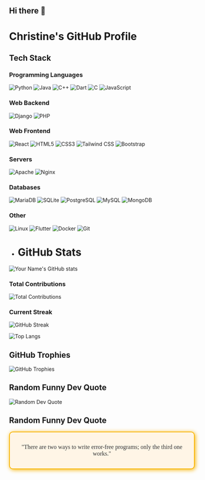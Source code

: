## Hi there 👋
# Christine's GitHub Profile

## Tech Stack

### Programming Languages
![Python](https://img.shields.io/badge/Python-3776AB?style=for-the-badge&logo=python&logoColor=white)
![Java](https://img.shields.io/badge/Java-ED8B00?style=for-the-badge&logo=java&logoColor=white)
![C++](https://img.shields.io/badge/C++-00599C?style=for-the-badge&logo=cplusplus&logoColor=white)
![Dart](https://img.shields.io/badge/Dart-0175C2?style=for-the-badge&logo=dart&logoColor=white)
![C](https://img.shields.io/badge/C-A8B9CC?style=for-the-badge&logo=c&logoColor=black)
![JavaScript](https://img.shields.io/badge/JavaScript-F7DF1E?style=for-the-badge&logo=javascript&logoColor=black)

### Web Backend
![Django](https://img.shields.io/badge/Django-092E20?style=for-the-badge&logo=django&logoColor=white)
![PHP](https://img.shields.io/badge/PHP-777BB4?style=for-the-badge&logo=php&logoColor=white)

### Web Frontend
![React](https://img.shields.io/badge/React-20232A?style=for-the-badge&logo=react&logoColor=61DAFB)
![HTML5](https://img.shields.io/badge/HTML5-E34F26?style=for-the-badge&logo=html5&logoColor=white)
![CSS3](https://img.shields.io/badge/CSS3-1572B6?style=for-the-badge&logo=css3&logoColor=white)
![Tailwind CSS](https://img.shields.io/badge/Tailwind%20CSS-38B2AC?style=for-the-badge&logo=tailwindcss&logoColor=white)
![Bootstrap](https://img.shields.io/badge/Bootstrap-563D7C?style=for-the-badge&logo=bootstrap&logoColor=white)

### Servers
![Apache](https://img.shields.io/badge/Apache-D22128?style=for-the-badge&logo=apache&logoColor=white)
![Nginx](https://img.shields.io/badge/Nginx-269539?style=for-the-badge&logo=nginx&logoColor=white)

### Databases
![MariaDB](https://img.shields.io/badge/MariaDB-003545?style=for-the-badge&logo=mariadb&logoColor=white)
![SQLite](https://img.shields.io/badge/SQLite-003B57?style=for-the-badge&logo=sqlite&logoColor=white)
![PostgreSQL](https://img.shields.io/badge/PostgreSQL-336791?style=for-the-badge&logo=postgresql&logoColor=white)
![MySQL](https://img.shields.io/badge/MySQL-4479A1?style=for-the-badge&logo=mysql&logoColor=white)
![MongoDB](https://img.shields.io/badge/MongoDB-47A248?style=for-the-badge&logo=mongodb&logoColor=white)

### Other
![Linux](https://img.shields.io/badge/Linux-FCC624?style=for-the-badge&logo=linux&logoColor=black)
![Flutter](https://img.shields.io/badge/Flutter-02569B?style=for-the-badge&logo=flutter&logoColor=white)
![Docker](https://img.shields.io/badge/Docker-2496ED?style=for-the-badge&logo=docker&logoColor=white)
![Git](https://img.shields.io/badge/Git-F05032?style=for-the-badge&logo=git&logoColor=white)

<!-- Other content for your profile -->


- # GitHub Stats

![Your Name's GitHub stats](https://github-readme-stats.vercel.app/api?username=Christine-code-crypto&show_icons=true&theme=radical)

### Total Contributions
![Total Contributions](https://komarev.com/ghpvc/?username=Christine-code-crypto&style=flat-square&color=blue)

### Current Streak
![GitHub Streak](https://github-readme-streak-stats.herokuapp.com/?user=Christine-code-crypto&theme=algolia&hide_border=true)

![Top Langs](https://github-readme-stats.vercel.app/api/top-langs/?username=Christine-code-crypto&layout=compact&theme=radical)

## GitHub Trophies
![GitHub Trophies](https://github-profile-trophy.vercel.app/?username=Christine-code-crypto&theme=algolia&no-frame=true&no-bg=true&margin-w=4)

## Random Funny Dev Quote
![Random Dev Quote](https://quotes-github-readme.vercel.app/api?type=horizontal&theme=dark&category=programming)

## Random Funny Dev Quote

<div style="border: 2px solid #f8b400; border-radius: 10px; padding: 15px; background-color: #fff5e6; box-shadow: 2px 2px 12px #f8b400;">
  <p style="font-family: 'Comic Sans MS', 'Comic Sans', cursive; font-size: 16px; color: #333; text-align: center;">
    "There are two ways to write error-free programs; only the third one works."
  </p>
</div>





